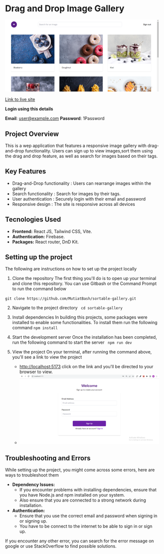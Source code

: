 # Drag and Drop Image Gallery

![Image Gallery](src/assets/gallery.png)

[Link to live site](https://sortable-gallery.netlify.app)

**Login using this details**

**Email**: user@example.com 
**Password**: 1Password

## Project Overview

This is a wep application that features a responsive image gallery with drag-and-drop functionality. Users can sign up to view images,sort them using the drag and drop feature, as well as search for images based on their tags.

## Key Features

- Drag-and-Drop functionality : Users can rearrange images within the gallery
- Search functionality : Search for images by their tags.
- User authentication : Securely login with their email and password
- Responsive design : The site is responsive across all devices

## Tecnologies Used

- **Frontend:** React JS, Tailwind CSS, Vite.
- **Authentication:** Firebase.
- **Packages:** React router, DnD Kit.

## Setting up the project

The following are instructions on how to set up the project locally

1. Clone the repository
   The first thing you'll do is to open up your terminal and clone this repository. You can use Gitbash or the Command Prompt to run the command below

`git clone https://github.com/MutiatBash/sortable-gallery.git`

2. Navigate to the project directory
   ` cd sortable-gallery`

3. Install dependencies
   In building this projects, some packages were installed to enable some functionalities. To install them run the following command
   `npm install`

4. Start the development server
   Once the installation has been completed, run the following command to start the server
   ` npm run dev`

5. View the project
   On your terminal, after running the command above, you'll see a link to view the project
   - [http://localhost:5173](http://localhost:5173) click on the link and you'll be directed to your browser to view.
   - 
     ![Login Page](src/assets/login.png)

## Troubleshooting and Errors

While setting up the project, you might come across some errors, here are ways to troubleshoot them

- **Dependency Issues:**
  - If you encounter problems with installing dependencies, ensure that you have Node.js and npm installed on your system.
  - Also ensure that you are connected to a strong network during installation.
- **Authentication:**
  - Ensure that you use the correct email and password when signing in or signing up.
  - You have to be connect to the internet to be able to sign in or sign up.

If you encounter any other error, you can search for the error message on google or use StackOverflow to find possible solutions.

